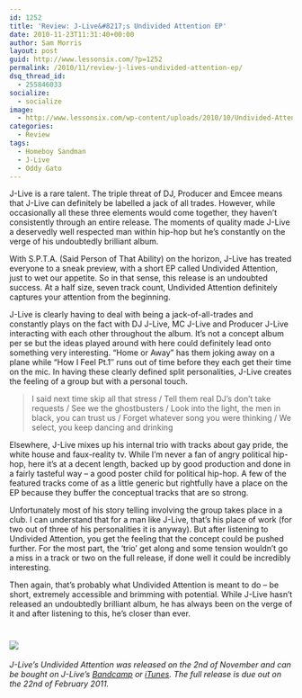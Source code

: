```yaml
---
id: 1252
title: 'Review: J-Live&#8217;s Undivided Attention EP'
date: 2010-11-23T11:31:40+00:00
author: Sam Morris
layout: post
guid: http://www.lessonsix.com/?p=1252
permalink: /2010/11/review-j-lives-undivided-attention-ep/
dsq_thread_id:
  - 255846033
socialize:
  - socialize
image:
  - http://www.lessonsix.com/wp-content/uploads/2010/10/Undivided-Attention-Cover-Art-e1286286149886.jpg
categories:
  - Review
tags:
  - Homeboy Sandman
  - J-Live
  - Oddy Gato
---
```

J-Live is a rare talent. The triple threat of DJ, Producer and Emcee means that J-Live can definitely be labelled a jack of all trades. However, while occasionally all these three elements would come together, they haven&#8217;t consistently through an entire release. The moments of quality made J-Live a deservedly well respected man within hip-hop but he&#8217;s constantly on the verge of his undoubtedly brilliant album.

<!--more-->With S.P.T.A. (Said Person of That Ability) on the horizon, J-Live has treated everyone to a sneak preview, with a short EP called Undivided Attention, just to wet our appetite. So in that sense, this release is an undoubted success. At a half size, seven track count, Undivided Attention definitely captures your attention from the beginning.

J-Live is clearly having to deal with being a jack-of-all-trades and constantly plays on the fact with DJ J-Live, MC J-Live and Producer J-Live interacting with each other throughout the album. It&#8217;s not a concept album per se but the ideas played around with here could definitely lead onto something very interesting. &#8220;Home or Away&#8221; has them joking away on a plane while &#8220;How I Feel Pt.1&#8243; runs out of time before they each get their time on the mic. In having these clearly defined split personalities, J-Live creates the feeling of a group but with a personal touch.

> I said next time skip all that stress / Tell them real DJ&#8217;s don&#8217;t take requests / See we the ghostbusters / Look into the light, the men in black, you can trust us / Forget whatever song you were thinking / We select, you keep dancing and drinking

Elsewhere, J-Live mixes up his internal trio with tracks about gay pride, the white house and faux-reality tv. While I&#8217;m never a fan of angry political hip-hop, here it&#8217;s at a decent length, backed up by good production and done in a fairly tasteful way &#8211; a good poster child for political hip-hop. A few of the featured tracks come of as a little generic but rightfully have a place on the EP because they buffer the conceptual tracks that are so strong.

Unfortunately most of his story telling involving the group takes place in a club. I can understand that for a man like J-Live, that&#8217;s his place of work (for two out of three of his personalities it is anyway). But after listening to Undivided Attention, you get the feeling that the concept could be pushed further. For the most part, the &#8216;trio&#8217; get along and some tension wouldn&#8217;t go a miss in a track or two on the full release, if done well it could be incredibly interesting.

Then again, that&#8217;s probably what Undivided Attention is meant to do &#8211; be short, extremely accessible and brimming with potential. While J-Live hasn&#8217;t released an undoubtedly brilliant album, he has always been on the verge of it and after listening to this, he&#8217;s closer than ever.

# ![](http://www.lessonsix.com/wp-content/themes/lessonsix/images/review_four.png)

_J-Live&#8217;s Undivided Attention was released on the 2nd of November and can be bought on J-Live&#8217;s [Bandcamp](http://j-live.bandcamp.com/album/undivided-attention) or [iTunes](http://itunes.apple.com/gb/album/undivided-attention-ep/id401693169). The full release is due out on the 22nd of February 2011._